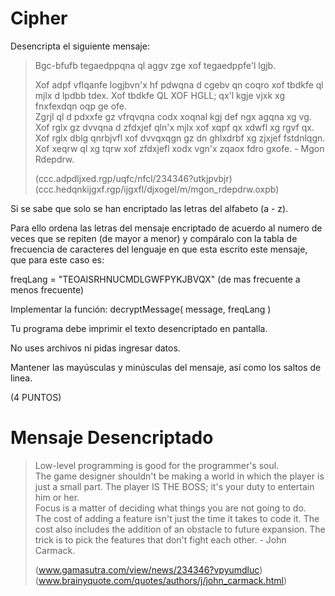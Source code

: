# Cipher

Desencripta el siguiente mensaje:

>Bgc-bfufb tegaedppqna ql aggv zge xof tegaedppfe'l lgjb.
>
>Xof adpf vflqanfe logjbvn'x hf pdwqna d cgebv qn coqro xof tbdkfe ql mjlx d lpdbb tdex. Xof tbdkfe QL XOF HGLL; qx'l kgje vjxk xg fnxfexdqn oqp ge ofe. <br>
>Zgrjl ql d pdxxfe gz vfrqvqna codx xoqnal kgj def ngx agqna xg vg. <br>
>Xof rglx gz dvvqna d zfdxjef qln'x mjlx xof xqpf qx xdwfl xg rgvf qx. Xof rglx dblg qnrbjvfl xof dvvqxqgn gz dn ghlxdrbf xg zjxjef fstdnlqgn. Xof xeqrw ql xg tqrw xof zfdxjefl xodx vgn'x zqaox fdro gxofe. - Mgon Rdepdrw.
>
>(ccc.adpdljxed.rgp/uqfc/nfcl/234346?utkjpvbjr) <br>
>(ccc.hedqnkijgxf.rgp/ijgxfl/djxogel/m/mgon_rdepdrw.oxpb)


Si se sabe que solo se han encriptado las letras del alfabeto (a - z).

Para ello ordena las letras del mensaje encriptado de acuerdo al numero de veces que se repiten (de mayor a menor) y compáralo con la tabla de frecuencia de caracteres del lenguaje en que esta escrito este mensaje, que para este caso es:

freqLang = "TEOAISRHNUCMDLGWFPYKJBVQX" (de mas frecuente a menos frecuente)

Implementar la función: decryptMessage( message, freqLang )

Tu programa debe imprimir el texto desencriptado en pantalla.

No uses archivos ni pidas ingresar datos.

Mantener las mayúsculas y minúsculas del mensaje, así como los saltos de linea.

(4 PUNTOS)

# Mensaje Desencriptado

>Low-level programming is good for the programmer's soul.<br>
>The game designer shouldn't be making a world in which the player is just a small part. The player IS THE BOSS; it's your duty to entertain him or her. <br>
>Focus is a matter of deciding what things you are not going to do.<br>
>The cost of adding a feature isn't just the time it takes to code it. The cost also includes the addition of an obstacle to future expansion. The trick is to pick the features that don't fight each other. - John Carmack.
>
>(www.gamasutra.com/view/news/234346?vpyumdluc)<br>(www.brainyquote.com/quotes/authors/j/john_carmack.html)
